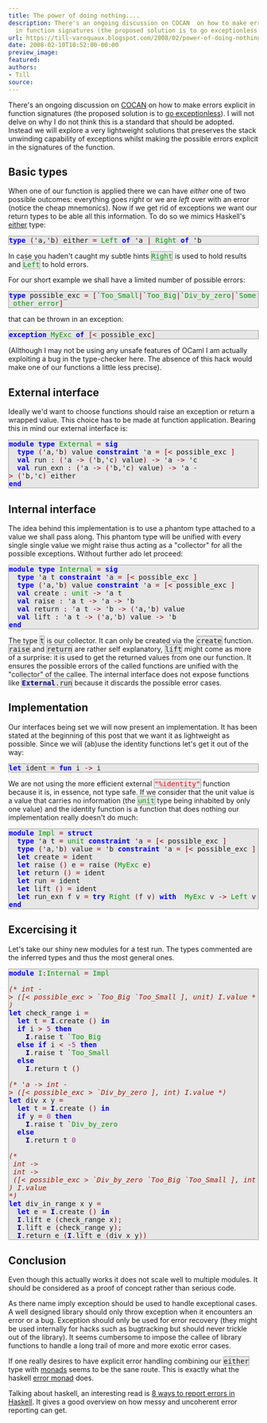 ```yaml
---
title: The power of doing nothing....
description: There's an ongoing discussion on COCAN  on how to make errors explicit
  in function signatures (the proposed solution is to go exceptionless ...
url: https://till-varoquaux.blogspot.com/2008/02/power-of-doing-nothing.html
date: 2008-02-10T10:52:00-00:00
preview_image:
featured:
authors:
- Till
source:
---
```


<p>There's an ongoing discussion on <a href="http://www.cocan.org" class="externalLink">COCAN</a> on how to make errors explicit in function signatures (the proposed solution is to <a href="http://wiki.cocan.org/osr/exceptionless_error_management" class="externalLink">go exceptionless</a>). I will not delve on why I do not think this is a standard that should be adopted. Instead we will explore a very lightweight solutions that preserves the stack unwinding capability of exceptions whilst making the possible errors explicit in the signatures of the function.</p> <h2>Basic types</h2> <p>When one of our function is applied there we can have <em>either</em> one of two possible outcomes: everything goes <em>right</em> or we are <em>left</em> over with an error (notice the cheap mnemonics). Now if we get rid of exceptions we want our return types to be able all this information. To do so we mimics Haskell's <a href="http://haskell.org/ghc/docs/latest/html/libraries/base/Prelude.html#v:either - [404 Not Found]" class="externalLink"> either</a> type:</p> <div style="background:#e6e6e6;border:1px solid #a0a0a0;"> <tt><span style="font-weight: bold"><span style="color: #0000FF">type</span></span>&nbsp;<span style="color: #990000">(</span>'a<span style="color: #990000">,</span>'b<span style="color: #990000">)</span>&nbsp;either&nbsp;<span style="color: #990000">=</span>&nbsp;<span style="color: #009900">Left</span>&nbsp;<span style="font-weight: bold"><span style="color: #0000FF">of</span></span>&nbsp;'a&nbsp;<span style="color: #990000">|</span>&nbsp;<span style="color: #009900">Right</span>&nbsp;<span style="font-weight: bold"><span style="color: #0000FF">of</span></span>&nbsp;'b</tt></div> <p>In case you haden't caught my subtle hints <span style="background:#e6e6e6;border:1px solid #a0a0a0;"><tt><span style="color: #009900">Right</span></tt></span> is used to hold results and <span style="background:#e6e6e6;border:1px solid #a0a0a0;"><tt><span style="color: #009900">Left</span></tt></span> to hold errors.</p> <p>For our short example we shall have a limited number of possible errors:</p> <div style="background:#e6e6e6;border:1px solid #a0a0a0;"> <tt><span style="font-weight: bold"><span style="color: #0000FF">type</span></span>&nbsp;possible_exc&nbsp;<span style="color: #990000">=</span>&nbsp;<span style="color: #990000">[</span>`<span style="color: #009900">Too_Small</span><span style="color: #990000">|</span>`<span style="color: #009900">Too_Big</span><span style="color: #990000">|</span>`<span style="color: #009900">Div_by_zero</span><span style="color: #990000">|</span>`<span style="color: #009900">Some_other_error</span><span style="color: #990000">]</span></tt></div> <p>that can be thrown in an exception:</p> <div style="background:#e6e6e6;border:1px solid #a0a0a0;"> <tt><span style="font-weight: bold"><span style="color: #0000FF">exception</span></span>&nbsp;<span style="color: #009900">MyExc</span>&nbsp;<span style="font-weight: bold"><span style="color: #0000FF">of</span></span>&nbsp;<span style="color: #990000">[&lt;</span>&nbsp;possible_exc<span style="color: #990000">]</span></tt></div> <p>(Allthough I may not be using any unsafe features of OCaml I am actually exploiting a bug in the type-checker here. The absence of this hack would make one of our functions a little less precise).</p> <h2>External interface</h2> <p>Ideally we'd want to choose functions should raise an exception or return a wrapped value. This choice has to be made at function application. Bearing this in mind our external interface is:</p> <div style="background:#e6e6e6;border:1px solid #a0a0a0;"> <tt><span style="font-weight: bold"><span style="color: #0000FF">module</span></span>&nbsp;<span style="font-weight: bold"><span style="color: #0000FF">type</span></span>&nbsp;<span style="color: #009900">External</span>&nbsp;<span style="color: #990000">=</span>&nbsp;<span style="font-weight: bold"><span style="color: #0000FF">sig</span></span><br/> &nbsp;&nbsp;<span style="font-weight: bold"><span style="color: #0000FF">type</span></span>&nbsp;<span style="color: #990000">(</span>'a<span style="color: #990000">,</span>'b<span style="color: #990000">)</span>&nbsp;value&nbsp;<span style="font-weight: bold"><span style="color: #0000FF">constraint</span></span>&nbsp;'a&nbsp;<span style="color: #990000">=</span>&nbsp;<span style="color: #990000">[&lt;</span>&nbsp;possible_exc&nbsp;<span style="color: #990000">]</span><br/> &nbsp;&nbsp;<span style="font-weight: bold"><span style="color: #0000FF">val</span></span>&nbsp;run&nbsp;<span style="color: #990000">:</span>&nbsp;<span style="color: #990000">(</span>'a&nbsp;<span style="color: #990000">-&gt;</span>&nbsp;<span style="color: #990000">(</span>'b<span style="color: #990000">,</span>'c<span style="color: #990000">)</span>&nbsp;value<span style="color: #990000">)</span>&nbsp;<span style="color: #990000">-&gt;</span>&nbsp;'a&nbsp;<span style="color: #990000">-&gt;</span>&nbsp;'c<br/> &nbsp;&nbsp;<span style="font-weight: bold"><span style="color: #0000FF">val</span></span>&nbsp;run_exn&nbsp;<span style="color: #990000">:</span>&nbsp;<span style="color: #990000">(</span>'a&nbsp;<span style="color: #990000">-&gt;</span>&nbsp;<span style="color: #990000">(</span>'b<span style="color: #990000">,</span>'c<span style="color: #990000">)</span>&nbsp;value<span style="color: #990000">)</span>&nbsp;<span style="color: #990000">-&gt;</span>&nbsp;'a&nbsp;<span style="color: #990000">-&gt;</span>&nbsp;<span style="color: #990000">(</span>'b<span style="color: #990000">,</span>'c<span style="color: #990000">)</span>&nbsp;either<br/> <span style="font-weight: bold"><span style="color: #0000FF">end</span></span></tt></div> <h2>Internal interface</h2> <p>The idea behind this implementation is to use a phantom type attached to a value we shall pass along. This phantom type will be unified with every single single value we might raise thus acting as a &quot;collector&quot; for all the possible exceptions. Without further ado let proceed:</p> <div style="background:#e6e6e6;border:1px solid #a0a0a0;"> <tt><span style="font-weight: bold"><span style="color: #0000FF">module</span></span>&nbsp;<span style="font-weight: bold"><span style="color: #0000FF">type</span></span>&nbsp;<span style="color: #009900">Internal</span>&nbsp;<span style="color: #990000">=</span>&nbsp;<span style="font-weight: bold"><span style="color: #0000FF">sig</span></span><br/> &nbsp;&nbsp;<span style="font-weight: bold"><span style="color: #0000FF">type</span></span>&nbsp;'a&nbsp;t&nbsp;<span style="font-weight: bold"><span style="color: #0000FF">constraint</span></span>&nbsp;'a&nbsp;<span style="color: #990000">=</span>&nbsp;<span style="color: #990000">[&lt;</span>&nbsp;possible_exc&nbsp;<span style="color: #990000">]</span><br/> &nbsp;&nbsp;<span style="font-weight: bold"><span style="color: #0000FF">type</span></span>&nbsp;<span style="color: #990000">(</span>'a<span style="color: #990000">,</span>'b<span style="color: #990000">)</span>&nbsp;value&nbsp;<span style="font-weight: bold"><span style="color: #0000FF">constraint</span></span>&nbsp;'a&nbsp;<span style="color: #990000">=</span>&nbsp;<span style="color: #990000">[&lt;</span>&nbsp;possible_exc&nbsp;<span style="color: #990000">]</span><br/> &nbsp;&nbsp;<span style="font-weight: bold"><span style="color: #0000FF">val</span></span>&nbsp;create&nbsp;<span style="color: #990000">:</span>&nbsp;<span style="color: #009900">unit</span>&nbsp;<span style="color: #990000">-&gt;</span>&nbsp;'a&nbsp;t<br/> &nbsp;&nbsp;<span style="font-weight: bold"><span style="color: #0000FF">val</span></span>&nbsp;raise&nbsp;<span style="color: #990000">:</span>&nbsp;'a&nbsp;t&nbsp;<span style="color: #990000">-&gt;</span>&nbsp;'a&nbsp;<span style="color: #990000">-&gt;</span>&nbsp;'b<br/> &nbsp;&nbsp;<span style="font-weight: bold"><span style="color: #0000FF">val</span></span>&nbsp;return&nbsp;<span style="color: #990000">:</span>&nbsp;'a&nbsp;t&nbsp;<span style="color: #990000">-&gt;</span>&nbsp;'b&nbsp;<span style="color: #990000">-&gt;</span>&nbsp;<span style="color: #990000">(</span>'a<span style="color: #990000">,</span>'b<span style="color: #990000">)</span>&nbsp;value<br/> &nbsp;&nbsp;<span style="font-weight: bold"><span style="color: #0000FF">val</span></span>&nbsp;lift&nbsp;<span style="color: #990000">:</span>&nbsp;'a&nbsp;t&nbsp;<span style="color: #990000">-&gt;</span>&nbsp;<span style="color: #990000">(</span>'a<span style="color: #990000">,</span>'b<span style="color: #990000">)</span>&nbsp;value&nbsp;<span style="color: #990000">-&gt;</span>&nbsp;'b<br/> <span style="font-weight: bold"><span style="color: #0000FF">end</span></span></tt></div> <p>The type <span style="background:#e6e6e6;border:1px solid #a0a0a0;"><tt>t</tt></span> is our collector. It can only be created via the <span style="background:#e6e6e6;border:1px solid #a0a0a0;"><tt>create</tt></span> function. <span style="background:#e6e6e6;border:1px solid #a0a0a0;"><tt>raise</tt></span> and <span style="background:#e6e6e6;border:1px solid #a0a0a0;"><tt>return</tt></span> are rather self explanatory, <span style="background:#e6e6e6;border:1px solid #a0a0a0;"><tt>lift</tt></span> might come as more of a surprise: it is used to get the returned values from one our function. It ensures the possible errors of the called functions are unified with the &quot;collector&quot; of the callee. The internal interface does not expose functions like <span style="background:#e6e6e6;border:1px solid #a0a0a0;"><tt><span style="font-weight: bold"><span style="color: #000080">External</span></span><span style="color: #990000">.</span>run</tt></span> because it discards the possible error cases.</p> <h2>Implementation</h2> <p>Our interfaces being set we will now present an implementation. It has been stated at the beginning of this post that we want it as lightweight as possible. Since we will (ab)use the identity functions let's get it out of the way:</p> <div style="background:#e6e6e6;border:1px solid #a0a0a0;"> <tt><span style="font-weight: bold"><span style="color: #0000FF">let</span></span>&nbsp;ident&nbsp;<span style="color: #990000">=</span>&nbsp;<span style="font-weight: bold"><span style="color: #0000FF">fun</span></span>&nbsp;i&nbsp;<span style="color: #990000">-&gt;</span>&nbsp;i</tt></div> <p>We are not using the more efficient external <span style="background:#e6e6e6;border:1px solid #a0a0a0;"><tt><span style="color: #FF0000">&quot;%identity&quot;</span></tt></span> function because it is, in essence, not type safe. If we consider that the unit value is a value that carries no information (the <span style="background:#e6e6e6;border:1px solid #a0a0a0;"><tt><span style="color: #009900">unit</span></tt></span> type being inhabited by only one value) and the identity function is a function that does nothing our implementation really doesn't do much:</p> <div style="background:#e6e6e6;border:1px solid #a0a0a0;"> <tt><span style="font-weight: bold"><span style="color: #0000FF">module</span></span>&nbsp;<span style="color: #009900">Impl</span>&nbsp;<span style="color: #990000">=</span>&nbsp;<span style="font-weight: bold"><span style="color: #0000FF">struct</span></span><br/> &nbsp;&nbsp;<span style="font-weight: bold"><span style="color: #0000FF">type</span></span>&nbsp;'a&nbsp;t&nbsp;<span style="color: #990000">=</span>&nbsp;<span style="color: #009900">unit</span>&nbsp;<span style="font-weight: bold"><span style="color: #0000FF">constraint</span></span>&nbsp;'a&nbsp;<span style="color: #990000">=</span>&nbsp;<span style="color: #990000">[&lt;</span>&nbsp;possible_exc&nbsp;<span style="color: #990000">]</span><br/> &nbsp;&nbsp;<span style="font-weight: bold"><span style="color: #0000FF">type</span></span>&nbsp;<span style="color: #990000">(</span>'a<span style="color: #990000">,</span>'b<span style="color: #990000">)</span>&nbsp;value&nbsp;<span style="color: #990000">=</span>&nbsp;'b&nbsp;<span style="font-weight: bold"><span style="color: #0000FF">constraint</span></span>&nbsp;'a&nbsp;<span style="color: #990000">=</span>&nbsp;<span style="color: #990000">[&lt;</span>&nbsp;possible_exc&nbsp;<span style="color: #990000">]</span><br/> &nbsp;&nbsp;<span style="font-weight: bold"><span style="color: #0000FF">let</span></span>&nbsp;create&nbsp;<span style="color: #990000">=</span>&nbsp;ident<br/> &nbsp;&nbsp;<span style="font-weight: bold"><span style="color: #0000FF">let</span></span>&nbsp;raise&nbsp;<span style="color: #990000">()</span>&nbsp;e&nbsp;<span style="color: #990000">=</span>&nbsp;raise&nbsp;<span style="color: #990000">(</span><span style="color: #009900">MyExc</span>&nbsp;e<span style="color: #990000">)</span><br/> &nbsp;&nbsp;<span style="font-weight: bold"><span style="color: #0000FF">let</span></span>&nbsp;return&nbsp;<span style="color: #990000">()</span>&nbsp;<span style="color: #990000">=</span>&nbsp;ident<br/> &nbsp;&nbsp;<span style="font-weight: bold"><span style="color: #0000FF">let</span></span>&nbsp;run&nbsp;<span style="color: #990000">=</span>&nbsp;ident<br/> &nbsp;&nbsp;<span style="font-weight: bold"><span style="color: #0000FF">let</span></span>&nbsp;lift&nbsp;<span style="color: #990000">()</span>&nbsp;<span style="color: #990000">=</span>&nbsp;ident<br/> &nbsp;&nbsp;<span style="font-weight: bold"><span style="color: #0000FF">let</span></span>&nbsp;run_exn&nbsp;f&nbsp;v&nbsp;<span style="color: #990000">=</span>&nbsp;<span style="font-weight: bold"><span style="color: #0000FF">try</span></span>&nbsp;<span style="color: #009900">Right</span>&nbsp;<span style="color: #990000">(</span>f&nbsp;v<span style="color: #990000">)</span>&nbsp;<span style="font-weight: bold"><span style="color: #0000FF">with</span></span>&nbsp;&nbsp;<span style="color: #009900">MyExc</span>&nbsp;v&nbsp;<span style="color: #990000">-&gt;</span>&nbsp;<span style="color: #009900">Left</span>&nbsp;v<br/> <span style="font-weight: bold"><span style="color: #0000FF">end</span></span></tt></div> <h2>Excercising it</h2> <p>Let's take our shiny new modules for a test run. The types commented are the inferred types and thus the most general ones.</p> <div style="background:#e6e6e6;border:1px solid #a0a0a0;"> <tt><span style="font-weight: bold"><span style="color: #0000FF">module</span></span>&nbsp;<span style="color: #009900">I</span><span style="color: #990000">:</span><span style="color: #009900">Internal</span>&nbsp;<span style="color: #990000">=</span>&nbsp;<span style="color: #009900">Impl</span><br/> <br/> <span style="font-style: italic"><span style="color: #9A1900">(*&nbsp;int&nbsp;-&gt;&nbsp;([&lt;&nbsp;possible_exc&nbsp;&gt;&nbsp;`Too_Big&nbsp;`Too_Small&nbsp;],&nbsp;unit)&nbsp;I.value&nbsp;*)</span></span><br/> <span style="font-weight: bold"><span style="color: #0000FF">let</span></span>&nbsp;check_range&nbsp;i&nbsp;<span style="color: #990000">=</span><br/> &nbsp;&nbsp;<span style="font-weight: bold"><span style="color: #0000FF">let</span></span>&nbsp;t&nbsp;<span style="color: #990000">=</span>&nbsp;<span style="font-weight: bold"><span style="color: #000080">I</span></span><span style="color: #990000">.</span>create&nbsp;<span style="color: #990000">()</span>&nbsp;<span style="font-weight: bold"><span style="color: #0000FF">in</span></span><br/> &nbsp;&nbsp;<span style="font-weight: bold"><span style="color: #0000FF">if</span></span>&nbsp;i&nbsp;<span style="color: #990000">&gt;</span>&nbsp;<span style="color: #993399">5</span>&nbsp;<span style="font-weight: bold"><span style="color: #0000FF">then</span></span><br/> &nbsp;&nbsp;&nbsp;&nbsp;<span style="font-weight: bold"><span style="color: #000080">I</span></span><span style="color: #990000">.</span>raise&nbsp;t&nbsp;`<span style="color: #009900">Too_Big</span><br/> &nbsp;&nbsp;<span style="font-weight: bold"><span style="color: #0000FF">else</span></span>&nbsp;<span style="font-weight: bold"><span style="color: #0000FF">if</span></span>&nbsp;i&nbsp;<span style="color: #990000">&lt;</span>&nbsp;<span style="color: #990000">-</span><span style="color: #993399">5</span>&nbsp;<span style="font-weight: bold"><span style="color: #0000FF">then</span></span><br/> &nbsp;&nbsp;&nbsp;&nbsp;<span style="font-weight: bold"><span style="color: #000080">I</span></span><span style="color: #990000">.</span>raise&nbsp;t&nbsp;`<span style="color: #009900">Too_Small</span><br/> &nbsp;&nbsp;<span style="font-weight: bold"><span style="color: #0000FF">else</span></span><br/> &nbsp;&nbsp;&nbsp;&nbsp;<span style="font-weight: bold"><span style="color: #000080">I</span></span><span style="color: #990000">.</span>return&nbsp;t&nbsp;<span style="color: #990000">()</span><br/> <br/> <span style="font-style: italic"><span style="color: #9A1900">(*&nbsp;'a&nbsp;-&gt;&nbsp;int&nbsp;-&gt;&nbsp;([&lt;&nbsp;possible_exc&nbsp;&gt;&nbsp;`Div_by_zero&nbsp;],&nbsp;int)&nbsp;I.value&nbsp;*)</span></span><br/> <span style="font-weight: bold"><span style="color: #0000FF">let</span></span>&nbsp;div&nbsp;x&nbsp;y&nbsp;<span style="color: #990000">=</span><br/> &nbsp;&nbsp;<span style="font-weight: bold"><span style="color: #0000FF">let</span></span>&nbsp;t&nbsp;<span style="color: #990000">=</span>&nbsp;<span style="font-weight: bold"><span style="color: #000080">I</span></span><span style="color: #990000">.</span>create&nbsp;<span style="color: #990000">()</span>&nbsp;<span style="font-weight: bold"><span style="color: #0000FF">in</span></span><br/> &nbsp;&nbsp;<span style="font-weight: bold"><span style="color: #0000FF">if</span></span>&nbsp;y&nbsp;<span style="color: #990000">=</span>&nbsp;<span style="color: #993399">0</span>&nbsp;<span style="font-weight: bold"><span style="color: #0000FF">then</span></span><br/> &nbsp;&nbsp;&nbsp;&nbsp;<span style="font-weight: bold"><span style="color: #000080">I</span></span><span style="color: #990000">.</span>raise&nbsp;t&nbsp;`<span style="color: #009900">Div_by_zero</span><br/> &nbsp;&nbsp;<span style="font-weight: bold"><span style="color: #0000FF">else</span></span><br/> &nbsp;&nbsp;&nbsp;&nbsp;<span style="font-weight: bold"><span style="color: #000080">I</span></span><span style="color: #990000">.</span>return&nbsp;t&nbsp;<span style="color: #993399">0</span><br/> <br/> <span style="font-style: italic"><span style="color: #9A1900">(*</span></span><br/> <span style="font-style: italic"><span style="color: #9A1900">&nbsp;int&nbsp;-&gt;</span></span><br/> <span style="font-style: italic"><span style="color: #9A1900">&nbsp;int&nbsp;-&gt;</span></span><br/> <span style="font-style: italic"><span style="color: #9A1900">&nbsp;([&lt;&nbsp;possible_exc&nbsp;&gt;&nbsp;`Div_by_zero&nbsp;`Too_Big&nbsp;`Too_Small&nbsp;],&nbsp;int)&nbsp;I.value</span></span><br/> <span style="font-style: italic"><span style="color: #9A1900">*)</span></span><br/> <span style="font-weight: bold"><span style="color: #0000FF">let</span></span>&nbsp;div_in_range&nbsp;x&nbsp;y&nbsp;<span style="color: #990000">=</span><br/> &nbsp;&nbsp;<span style="font-weight: bold"><span style="color: #0000FF">let</span></span>&nbsp;e&nbsp;<span style="color: #990000">=</span>&nbsp;<span style="font-weight: bold"><span style="color: #000080">I</span></span><span style="color: #990000">.</span>create&nbsp;<span style="color: #990000">()</span>&nbsp;<span style="font-weight: bold"><span style="color: #0000FF">in</span></span><br/> &nbsp;&nbsp;<span style="font-weight: bold"><span style="color: #000080">I</span></span><span style="color: #990000">.</span>lift&nbsp;e&nbsp;<span style="color: #990000">(</span>check_range&nbsp;x<span style="color: #990000">);</span><br/> &nbsp;&nbsp;<span style="font-weight: bold"><span style="color: #000080">I</span></span><span style="color: #990000">.</span>lift&nbsp;e&nbsp;<span style="color: #990000">(</span>check_range&nbsp;y<span style="color: #990000">);</span><br/> &nbsp;&nbsp;<span style="font-weight: bold"><span style="color: #000080">I</span></span><span style="color: #990000">.</span>return&nbsp;e&nbsp;<span style="color: #990000">(</span><span style="font-weight: bold"><span style="color: #000080">I</span></span><span style="color: #990000">.</span>lift&nbsp;e&nbsp;<span style="color: #990000">(</span>div&nbsp;x&nbsp;y<span style="color: #990000">))</span></tt></div> <h2>Conclusion</h2> <p>Even though this actually works it does not scale well to multiple modules. It should be considered as a proof of concept rather than serious code.</p> <p>As there name imply exception should be used to handle exceptional cases. A well designed library should only throw exception when it encounters an error or a bug. Exception should only be used for error recovery (they might be used internally for hacks such as bugtracking but should never trickle out of the library). It seems cumbersome to impose the callee of library functions to handle a long trail of more and more exotic error cases.</p> <p>If one really desires to have explicit error handling combining our <span style="background:#e6e6e6;border:1px solid #a0a0a0;"><tt>either</tt></span> type with <a href="http://sigfpe.blogspot.com/2006/08/you-could-have-invented-monads-and.html" class="externalLink"> monads</a> seems to be the sane route. This is exactly what the haskell <a href="ttp://www.haskell.org/ghc/docs/6.2.2/html/libraries/base/Control.Monad.Error.html" class="externalLink"> error monad</a> does.</p> <p>Talking about haskell, an interesting read is <a href="http://www.randomhacks.net/articles/2007/03/10/haskell-8-ways-to-report-errors" class="externalLink"> 8 ways to report errors in Haskell</a>. It gives a good overview on how messy and uncoherent error reporting can get.</p>
